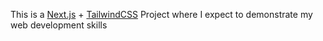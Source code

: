 This is a [Next.js](https://nextjs.org/) + [TailwindCSS](https://tailwindcss.com/) Project where I expect to demonstrate my web development skills
